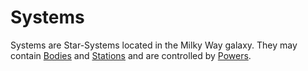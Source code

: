 # Systems
Systems are Star-Systems located in the Milky Way galaxy. They may contain [Bodies](bodies.md) and [Stations](stations.md) and are controlled by [Powers](powers.md). 